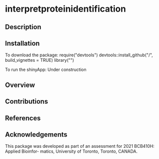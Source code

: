 # interpretproteinidentification
## Description

## Installation

To download the package:
         require("devtools")
         devtools::install_github("<GitHubUserName>/<PackageName>", build_vignettes = TRUE)
         library("<PackageName>")
  
To run the shinyApp:
         Under construction

## Overview
  
## Contributions
  
## References
  
## Acknowledgements
This package was developed as part of an assessment for 2021 BCB410H: Applied Bioinfor- matics, University of Toronto, Toronto, CANADA.
